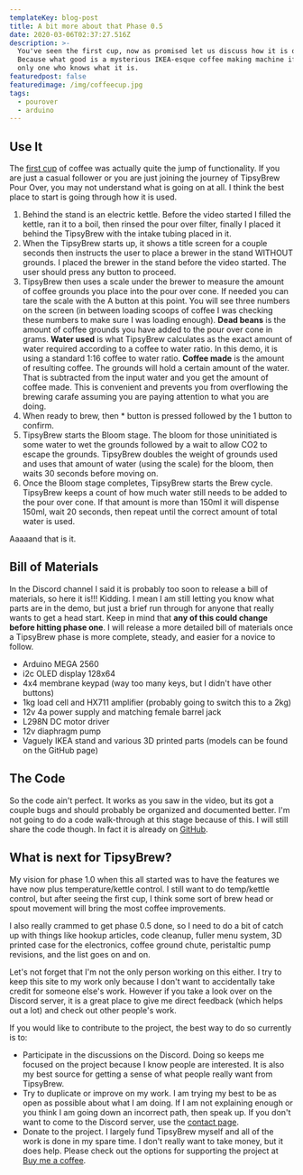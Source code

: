 ```yaml
---
templateKey: blog-post
title: A bit more about that Phase 0.5
date: 2020-03-06T02:37:27.516Z
description: >-
  You've seen the first cup, now as promised let us discuss how it is done. Why?
  Because what good is a mysterious IKEA-esque coffee making machine if I'm the
  only one who knows what it is.
featuredpost: false
featuredimage: /img/coffeecup.jpg
tags:
  - pourover
  - arduino
---
```

## Use It
The [first cup](https://tipsybrew.com/blog/2020-03-01-success-first-cup-video/) of coffee was actually quite the jump of functionality. If you are just a casual follower or you are just joining the journey of TipsyBrew Pour Over, you may not understand what is going on at all. I think the best place to start is going through how it is used.
1. Behind the stand is an electric kettle. Before the video started I filled the kettle, ran it to a boil, then rinsed the pour over filter, finally I placed it behind the TipsyBrew with the intake tubing placed in it.
2. When the TipsyBrew starts up, it shows a title screen for a couple seconds then instructs the user to place a brewer in the stand WITHOUT grounds. I placed the brewer in the stand before the video started. The user should press any button to proceed.
3. TipsyBrew then uses a scale under the brewer to measure the amount of coffee grounds you place into the pour over cone. If needed you can tare the scale with the A button at this point. You will see three numbers on the screen (in between loading scoops of coffee I was checking these numbers to make sure I was loading enough). **Dead beans** is the amount of coffee grounds you have added to the pour over cone in grams. **Water used** is what TipsyBrew calculates as the exact amount of water required according to a coffee to water ratio. In this demo, it is using a standard 1:16 coffee to water ratio. **Coffee made** is the amount of resulting coffee. The grounds will hold a certain amount of the water. That is subtracted from the input water and you get the amount of coffee made. This is convenient and prevents you from overflowing the brewing carafe assuming you are paying attention to what you are doing.
4. When ready to brew, then * button is pressed followed by the 1 button to confirm.
5. TipsyBrew starts the Bloom stage. The bloom for those uninitiated is some water to wet the grounds followed by a wait to allow CO2 to escape the grounds. TipsyBrew doubles the weight of grounds used and uses that amount of water (using the scale) for the bloom, then waits 30 seconds before moving on.
6. Once the Bloom stage completes, TipsyBrew starts the Brew cycle. TipsyBrew keeps a count of how much water still needs to be added to the pour over cone. If that amount is more than 150ml it will dispense 150ml, wait 20 seconds, then repeat until the correct amount of total water is used.

Aaaaand that is it.
## Bill of Materials
In the Discord channel I said it is probably too soon to release a bill of materials, so here it is!!! Kidding. I mean I am still letting you know what parts are in the demo, but just a brief run through for anyone that really wants to get a head start. Keep in mind that **any of this could change before hitting phase one**. I will release a more detailed bill of materials once a TipsyBrew phase is more complete, steady, and easier for a novice to follow.
* Arduino MEGA 2560
* i2c OLED display 128x64
* 4x4 membrane keypad (way too many keys, but I didn't have other buttons)
* 1kg load cell and HX711 amplifier (probably going to switch this to a 2kg)
* 12v 4a power supply and matching female barrel jack
* L298N DC motor driver
* 12v diaphragm pump
* Vaguely IKEA stand and various 3D printed parts (models can be found on the GitHub page)

## The Code
So the code ain't perfect. It works as you saw in the video, but its got a couple bugs and should probably be organized and documented better. I'm not going to do a code walk-through at this stage because of this. I will still share the code though. In fact it is already on [GitHub](https://github.com/mpboddie/TipsyBrewPourOver/blob/master/earlyPhase.ino).

## What is next for TipsyBrew?
My vision for phase 1.0 when this all started was to have the features we have now plus temperature/kettle control. I still want to do temp/kettle control, but after seeing the first cup, I think some sort of brew head or spout movement will bring the most coffee improvements.

I also really crammed to get phase 0.5 done, so I need to do a bit of catch up with things like hookup articles, code cleanup, fuller menu system, 3D printed case for the electronics, coffee ground chute, peristaltic pump revisions, and the list goes on and on.

Let's not forget that I'm not the only person working on this either. I try to keep this site to my work only because I don't want to accidentally take credit for someone else's work. However if you take a look over on the Discord server, it is a great place to give me direct feedback (which helps out a lot) and check out other people's work.

If you would like to contribute to the project, the best way to do so currently is to:
* Participate in the discussions on the Discord. Doing so keeps me focused on the project because I know people are interested. It is also my best source for getting a sense of what people really want from TipsyBrew.
* Try to duplicate or improve on my work. I am trying my best to be as open as possible about what I am doing. If I am not explaining enough or you think I am going down an incorrect path, then speak up. If you don't want to come to the Discord server, use the [contact page](https://tipsybrew.com/contact).
* Donate to the project. I largely fund TipsyBrew myself and all of the work is done in my spare time. I don't really want to take money, but it does help. Please check out the options for supporting the project at [Buy me a coffee]( https://www.buymeacoffee.com/TipsyBrew).
